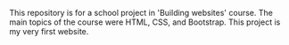 This repository is for a school project in 'Building websites' course.
The main topics of the course were HTML, CSS, and Bootstrap.
This project is my very first website.
